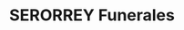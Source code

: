 ---
title: "SERORREY Funerales"
url: /san-nicolas-de-los-garza/serorrey-funerales/
shop: Bestattungen
---